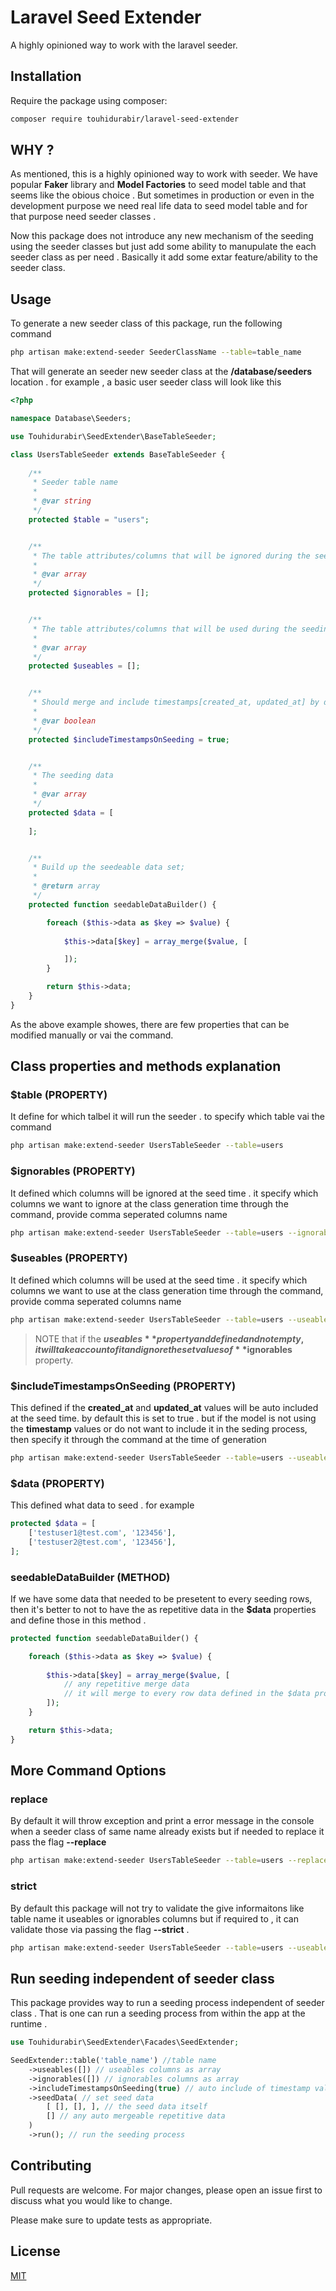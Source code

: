 # Laravel Seed Extender

A highly opinioned way to work with the laravel seeder. 

## Installation

Require the package using composer:

```bash
composer require touhidurabir/laravel-seed-extender
```

## WHY ?

As mentioned, this is a highly opinioned way to work with seeder. We have popular **Faker** library and **Model Factories** to seed model table and that seems like the obious choice . But sometimes in production or even in the development purpose we need real life data to seed model table and for that purpose need seeder classes . 

Now this package does not introduce any new mechanism of the seeding using the seeder classes but just add some ability to manupulate the each seeder class as per need . Basically it add some extar feature/ability to the seeder class. 


## Usage

To generate a new seeder class of this package, run the following command

```bash
php artisan make:extend-seeder SeederClassName --table=table_name
```

That will generate an seeder new seeder class at the **/database/seeders** location . for example , a basic user seeder class will look like this  

```php
<?php

namespace Database\Seeders;

use Touhidurabir\SeedExtender\BaseTableSeeder;

class UsersTableSeeder extends BaseTableSeeder {
    
    /**
     * Seeder table name 
     *
     * @var string
     */
    protected $table = "users";


    /**
     * The table attributes/columns that will be ignored during the seeding process
     *
     * @var array
     */
    protected $ignorables = [];


    /**
     * The table attributes/columns that will be used during the seeding process
     *
     * @var array
     */
    protected $useables = [];


    /**
     * Should merge and include timestamps[created_at, updated_at] by default into the seed data
     *
     * @var boolean
     */    
    protected $includeTimestampsOnSeeding = true;


    /**
     * The seeding data
     *
     * @var array
     */
    protected $data = [
    	
    ];


    /**
     * Build up the seedeable data set;
     *
     * @return array
     */
    protected function seedableDataBuilder() {

        foreach ($this->data as $key => $value) {
            
            $this->data[$key] = array_merge($value, [

            ]);
        }

        return $this->data;
    }
}
```

As the above example showes, there are few properties that can be modified manually or vai the command. 

## Class properties and methods explanation

### $table (PROPERTY)

It define for which talbel it will run the seeder . to specify which table vai the command

```bash
php artisan make:extend-seeder UsersTableSeeder --table=users
```

### $ignorables (PROPERTY)

It defined which columns will be ignored at the seed time . it specify which columns we want to ignore at the class generation time through the command, provide comma seperated columns name

```bash
php artisan make:extend-seeder UsersTableSeeder --table=users --ignorables=id,deleted_at
```

### $useables (PROPERTY)

It defined which columns will be used at the seed time . it specify which columns we want to use at the class generation time through the command, provide comma seperated columns name

```bash
php artisan make:extend-seeder UsersTableSeeder --table=users --useables=name,email,password
```
 > NOTE that if the **$useables** property and defined and not empty, it will take account of it and ignore the set values of **$ignorables** property. 

### $includeTimestampsOnSeeding (PROPERTY)

This defined if the **created_at** and **updated_at** values will be auto included at the seed time. by default this is set to true . but if the model is not using the **timestamp** values or do not want to include it in the seding process, then specify it through the command at the time of generation 

```bash
php artisan make:extend-seeder UsersTableSeeder --table=users --useables=name,email,password --no-timestamp
```

### $data (PROPERTY)

This defined what data to seed . for example

```php
protected $data = [
    ['testuser1@test.com', '123456'],
    ['testuser2@test.com', '123456'],
];
```

### seedableDataBuilder (METHOD)

If we have some data that needed to be presetent to every seeding rows, then it's better to not to have the as repetitive data in the **$data** properties and define those in this method . 

```php
protected function seedableDataBuilder() {

    foreach ($this->data as $key => $value) {
        
        $this->data[$key] = array_merge($value, [
            // any repetitive merge data 
            // it will merge to every row data defined in the $data proeprties
        ]);
    }

    return $this->data;
}
```

## More Command Options

### replace

By default it will throw exception and print a error message in the console when a seeder class of same name already exists but if needed to replace it pass the flag **--replace**

```bash
php artisan make:extend-seeder UsersTableSeeder --table=users --replace
```

### strict

By default this package will not try to validate the give informaitons like table name it useables or ignorables columns but if required to , it can validate those via passing the flag **--strict** .

```bash
php artisan make:extend-seeder UsersTableSeeder --table=users --useables=email,password --strict
```

## Run seeding independent of seeder class

This package provides way to run a seeding process independent of seeder class . That is one can run a seeding process from within the app at the runtime . 

```php
use Touhidurabir\SeedExtender\Facades\SeedExtender;

SeedExtender::table('table_name') //table name
    ->useables([]) // useables columns as array
    ->ignorables([]) // ignorables columns as array
    ->includeTimestampsOnSeeding(true) // auto include of timestamp value as boolean
    ->seedData( // set seed data
        [ [], [], ], // the seed data itself
        [] // any auto mergeable repetitive data
    )
    ->run(); // run the seeding process
```

## Contributing
Pull requests are welcome. For major changes, please open an issue first to discuss what you would like to change.

Please make sure to update tests as appropriate.

## License
[MIT](./LICENSE.md)
